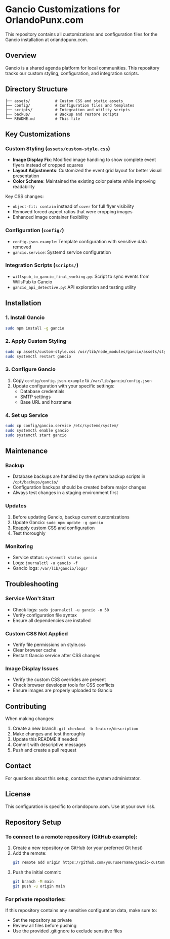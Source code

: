# Gancio Customizations for OrlandoPunx.com

This repository contains all customizations and configuration files for the Gancio installation at orlandopunx.com.

## Overview

Gancio is a shared agenda platform for local communities. This repository tracks our custom styling, configuration, and integration scripts.

## Directory Structure

```
├── assets/           # Custom CSS and static assets
├── config/           # Configuration files and templates
├── scripts/          # Integration and utility scripts
├── backup/           # Backup and restore scripts
└── README.md         # This file
```

## Key Customizations

### Custom Styling (`assets/custom-style.css`)
- **Image Display Fix**: Modified image handling to show complete event flyers instead of cropped squares
- **Layout Adjustments**: Customized the event grid layout for better visual presentation
- **Color Scheme**: Maintained the existing color palette while improving readability

Key CSS changes:
- `object-fit: contain` instead of `cover` for full flyer visibility
- Removed forced aspect ratios that were cropping images
- Enhanced image container flexibility

### Configuration (`config/`)
- `config.json.example`: Template configuration with sensitive data removed
- `gancio.service`: Systemd service configuration

### Integration Scripts (`scripts/`)
- `willspub_to_gancio_final_working.py`: Script to sync events from WillsPub to Gancio
- `gancio_api_detective.py`: API exploration and testing utility

## Installation

### 1. Install Gancio
```bash
sudo npm install -g gancio
```

### 2. Apply Custom Styling
```bash
sudo cp assets/custom-style.css /usr/lib/node_modules/gancio/assets/style.css
sudo systemctl restart gancio
```

### 3. Configure Gancio
1. Copy `config/config.json.example` to `/var/lib/gancio/config.json`
2. Update configuration with your specific settings:
   - Database credentials
   - SMTP settings
   - Base URL and hostname

### 4. Set up Service
```bash
sudo cp config/gancio.service /etc/systemd/system/
sudo systemctl enable gancio
sudo systemctl start gancio
```

## Maintenance

### Backup
- Database backups are handled by the system backup scripts in `/opt/backups/gancio/`
- Configuration backups should be created before major changes
- Always test changes in a staging environment first

### Updates
1. Before updating Gancio, backup current customizations
2. Update Gancio: `sudo npm update -g gancio`
3. Reapply custom CSS and configuration
4. Test thoroughly

### Monitoring
- Service status: `systemctl status gancio`
- Logs: `journalctl -u gancio -f`
- Gancio logs: `/var/lib/gancio/logs/`

## Troubleshooting

### Service Won't Start
- Check logs: `sudo journalctl -u gancio -n 50`
- Verify configuration file syntax
- Ensure all dependencies are installed

### Custom CSS Not Applied
- Verify file permissions on style.css
- Clear browser cache
- Restart Gancio service after CSS changes

### Image Display Issues
- Verify the custom CSS overrides are present
- Check browser developer tools for CSS conflicts
- Ensure images are properly uploaded to Gancio

## Contributing

When making changes:

1. Create a new branch: `git checkout -b feature/description`
2. Make changes and test thoroughly
3. Update this README if needed
4. Commit with descriptive messages
5. Push and create a pull request

## Contact

For questions about this setup, contact the system administrator.

## License

This configuration is specific to orlandopunx.com. Use at your own risk.

## Repository Setup

### To connect to a remote repository (GitHub example):

1. Create a new repository on GitHub (or your preferred Git host)
2. Add the remote:
   ```bash
   git remote add origin https://github.com/yourusername/gancio-customizations.git
   ```
3. Push the initial commit:
   ```bash
   git branch -M main
   git push -u origin main
   ```

### For private repositories:
If this repository contains any sensitive configuration data, make sure to:
- Set the repository as private
- Review all files before pushing
- Use the provided .gitignore to exclude sensitive files

